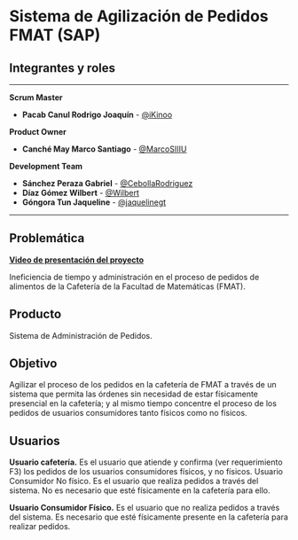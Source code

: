 # **Sistema de Agilización de Pedidos FMAT (SAP)**<br>

## **Integrantes y roles**

<hr>

**Scrum Master**
* **Pacab Canul Rodrigo Joaquín** - [@iKinoo](https://github.com/iKinoo "@iKinoo")

 **Product Owner**
 * **Canché May Marco Santiago** - [@MarcoSIIIU](hhttps://github.com/MarcoSIIIU "@MarcoSIIIU")

**Development Team**
* **Sánchez Peraza Gabriel** - [@CebollaRodriguez](https://github.com/CebollaRodriguez "@CebollaRodriguez")
* **Díaz Gómez Wilbert** - [@Wilbert](https://github.com/Enrique325 "@Wilbert") 
* **Góngora Tun Jaqueline** - [@jaquelinegt](https://github.com/jaquelinegt "@jaquelinegt")
<hr>


## **Problemática** 
[**Video de presentación del proyecto**](https://youtu.be/HyCusK-BJfA)

 Ineficiencia de tiempo y administración en el proceso de pedidos de alimentos de la Cafetería de la Facultad de Matemáticas (FMAT).

## **Producto** 
Sistema de Administración de Pedidos.

## **Objetivo**
 Agilizar el proceso de los pedidos en la cafetería de FMAT a través de un sistema que permita las órdenes sin necesidad de estar físicamente presencial en la cafetería; y al mismo tiempo concentre el proceso de los pedidos de usuarios consumidores tanto físicos como no físicos.

## **Usuarios**
**Usuario cafetería.** Es el usuario que atiende y confirma (ver requerimiento F3) los pedidos de los usuarios consumidores físicos, y no físicos.
Usuario Consumidor No físico. Es el usuario que realiza pedidos a través del sistema. No es necesario que esté físicamente en la cafetería para ello.

**Usuario Consumidor Físico.** Es el usuario que no realiza pedidos a través del sistema. Es necesario que esté físicamente presente en la cafetería para realizar pedidos.


